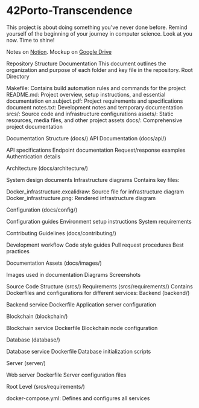# 42Porto-Transcendence
This project is about doing something you’ve never done before. Remind yourself of the beginning of your journey in computer science. Look at you now. Time to shine!

Notes on [Notion](https://www.notion.so/ft_transcendence-12ddde8bdb0f802f8d95cda450775933).
Mockup on [Google Drive](https://docs.google.com/presentation/d/16AGtsTiVEO5TQ0uBFkrn_o4qH4HXTTW8y0fL1zaiMaM/edit?usp=sharing)

Repository Structure Documentation
This document outlines the organization and purpose of each folder and key file in the repository.
Root Directory

Makefile: Contains build automation rules and commands for the project
README.md: Project overview, setup instructions, and essential documentation
en.subject.pdf: Project requirements and specifications document
notes.txt: Development notes and temporary documentation
srcs/: Source code and infrastructure configurations
assets/: Static resources, media files, and other project assets
docs/: Comprehensive project documentation

Documentation Structure (docs/)
API Documentation (docs/api/)

API specifications
Endpoint documentation
Request/response examples
Authentication details

Architecture (docs/architecture/)

System design documents
Infrastructure diagrams
Contains key files:

Docker_infrastructure.excalidraw: Source file for infrastructure diagram
Docker_infrastructure.png: Rendered infrastructure diagram



Configuration (docs/config/)

Configuration guides
Environment setup instructions
System requirements

Contributing Guidelines (docs/contributing/)

Development workflow
Code style guides
Pull request procedures
Best practices

Documentation Assets (docs/images/)

Images used in documentation
Diagrams
Screenshots

Source Code Structure (srcs/)
Requirements (srcs/requirements/)
Contains Dockerfiles and configurations for different services:
Backend (backend/)

Backend service Dockerfile
Application server configuration

Blockchain (blockchain/)

Blockchain service Dockerfile
Blockchain node configuration

Database (database/)

Database service Dockerfile
Database initialization scripts

Server (server/)

Web server Dockerfile
Server configuration files

Root Level (srcs/requirements/)

docker-compose.yml: Defines and configures all services
